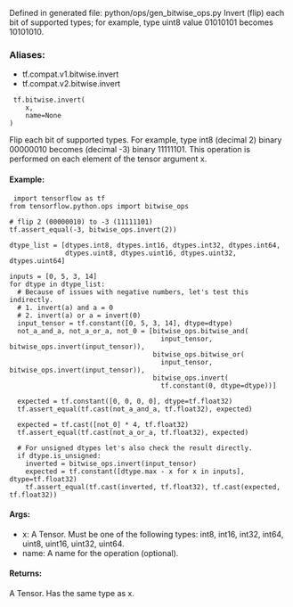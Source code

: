 Defined in generated file: python/ops/gen_bitwise_ops.py
Invert (flip) each bit of supported types; for example, type uint8 value 01010101 becomes 10101010.
### Aliases:
- tf.compat.v1.bitwise.invert
- tf.compat.v2.bitwise.invert

```
 tf.bitwise.invert(
    x,
    name=None
)
```
Flip each bit of supported types. For example, type int8 (decimal 2) binary 00000010 becomes (decimal -3) binary 11111101. This operation is performed on each element of the tensor argument x.
#### Example:

```
 import tensorflow as tf
from tensorflow.python.ops import bitwise_ops

# flip 2 (00000010) to -3 (11111101)
tf.assert_equal(-3, bitwise_ops.invert(2))

dtype_list = [dtypes.int8, dtypes.int16, dtypes.int32, dtypes.int64,
              dtypes.uint8, dtypes.uint16, dtypes.uint32, dtypes.uint64]

inputs = [0, 5, 3, 14]
for dtype in dtype_list:
  # Because of issues with negative numbers, let's test this indirectly.
  # 1. invert(a) and a = 0
  # 2. invert(a) or a = invert(0)
  input_tensor = tf.constant([0, 5, 3, 14], dtype=dtype)
  not_a_and_a, not_a_or_a, not_0 = [bitwise_ops.bitwise_and(
                                      input_tensor, bitwise_ops.invert(input_tensor)),
                                    bitwise_ops.bitwise_or(
                                      input_tensor, bitwise_ops.invert(input_tensor)),
                                    bitwise_ops.invert(
                                      tf.constant(0, dtype=dtype))]

  expected = tf.constant([0, 0, 0, 0], dtype=tf.float32)
  tf.assert_equal(tf.cast(not_a_and_a, tf.float32), expected)

  expected = tf.cast([not_0] * 4, tf.float32)
  tf.assert_equal(tf.cast(not_a_or_a, tf.float32), expected)

  # For unsigned dtypes let's also check the result directly.
  if dtype.is_unsigned:
    inverted = bitwise_ops.invert(input_tensor)
    expected = tf.constant([dtype.max - x for x in inputs], dtype=tf.float32)
    tf.assert_equal(tf.cast(inverted, tf.float32), tf.cast(expected, tf.float32))
```
#### Args:
- x: A Tensor. Must be one of the following types: int8, int16, int32, int64, uint8, uint16, uint32, uint64.
- name: A name for the operation (optional).
#### Returns:
A Tensor. Has the same type as x.
